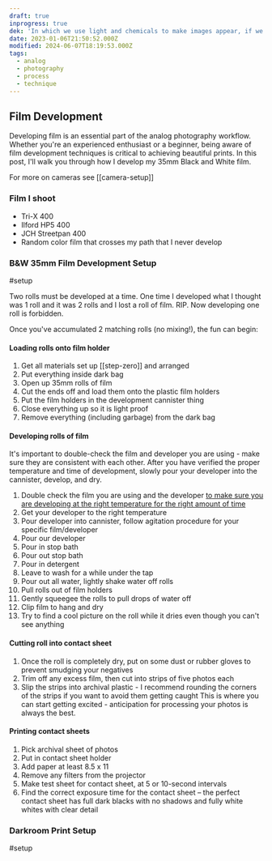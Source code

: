 ```yaml
---
draft: true
inprogress: true
dek: 'In which we use light and chemicals to make images appear, if we are lucky'
date: 2023-01-06T21:50:52.000Z
modified: 2024-06-07T18:19:53.000Z
tags:
  - analog
  - photography
  - process
  - technique
---
```


## Film Development

Developing film is an essential part of the analog photography workflow. Whether you're an experienced enthusiast or a beginner, being aware of film development techniques is critical to achieving beautiful prints. In this post, I'll walk you through how I develop my 35mm Black and White film.

For more on cameras see [[camera-setup]]

### Film I shoot
- Tri-X 400
- Ilford HP5 400
- JCH Streetpan 400
- Random color film that crosses my path that I never develop

### B&W 35mm Film Development Setup

#setup

Two rolls must be developed at a time. One time I developed what I thought was 1 roll and it was 2 rolls and I lost a roll of film. RIP. Now developing one roll is forbidden.

Once you've accumulated 2 matching rolls (no mixing!), the fun can begin:

#### Loading rolls onto film holder

1. Get all materials set up [[step-zero]] and arranged
2. Put everything inside dark bag
3. Open up 35mm rolls of film
4. Cut the ends off and load them onto the plastic film holders
5. Put the film holders in the development cannister thing
6. Close everything up so it is light proof
7. Remove everything (including garbage) from the dark bag

#### Developing rolls of film

It's important to double-check the film and developer you are using - make sure they are consistent with each other. After you have verified the proper temperature and time of development, slowly pour your developer into the cannister, develop, and dry.

1. Double check the film you are using and the developer [to make sure you are developing at the right temperature for the right amount of time](https://www.digitaltruth.com/devchart.php?Film=Kodak+Tri-X+400&Developer=Ilfosol+3%25&mdc=Search&TempUnits=F&TimeUnits=T)
2. Get your developer to the right temperature
3. Pour developer into cannister, follow agitation procedure for your specific film/developer
4. Pour our developer
5. Pour in stop bath
6. Pour out stop bath
7. Pour in detergent
8. Leave to wash for a while under the tap
9. Pour out all water, lightly shake water off rolls
10. Pull rolls out of film holders
11. Gently squeegee the rolls to pull drops of water off
12. Clip film to hang and dry
13. Try to find a cool picture on the roll while it dries even though you can't see anything
#### Cutting roll into contact sheet
1. Once the roll is completely dry, put on some dust or rubber gloves to prevent smudging your negatives
2. Trim off any excess film, then cut into strips of five photos each
3. Slip the strips into archival plastic - I recommend rounding the corners of the strips if you want to avoid them getting caught
This is where you can start getting excited - anticipation for processing your photos is always the best.
#### Printing contact sheets
1. Pick archival sheet of photos
2. Put in contact sheet holder
3. Add paper at least 8.5 x 11
4. Remove any filters from the projector
5. Make test sheet for contact sheet, at 5 or 10-second intervals
6. Find the correct exposure time for the contact sheet – the perfect contact sheet has full dark blacks with no shadows and fully white whites with clear detail

### Darkroom Print Setup

#setup

